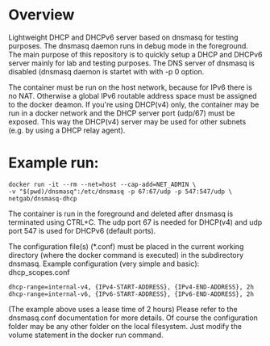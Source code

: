 # Overview
Lightweight DHCP and DHCPv6 server based on dnsmasq for testing purposes.
The dnsmasq daemon runs in debug mode in the foreground. The main purpose of this repository is to quickly setup a DHCP and DHCPv6 server mainly for lab and testing purposes. The DNS server of dnsmasq is disabled (dnsmasq daemon is startet with with -p 0 option.

The container must be run on the host network, because for IPv6 there is no NAT. Otherwise a global IPv6 routable address space must be assigned to the docker deamon. If you're using DHCP(v4) only, the container may be run in a docker network and the DHCP server port (udp/67) must be exposed. This way the DHCP(v4) server may be used for other subnets (e.g.  by using a DHCP relay agent).

# Example run:
    docker run -it --rm --net=host --cap-add=NET_ADMIN \
    -v "$(pwd)/dnsmasq":/etc/dnsmasq -p 67:67/udp -p 547:547/udp \
    netgab/dnsmasq-dhcp

The container is run in the foreground and deleted after dnsmasq is terminated using CTRL+C.
The udp port 67 is needed for DHCP(v4) and udp port 547 is used for DHCPv6 (default ports).

The configuration file(s) (*.conf) must be placed in the current working directory (where the docker command is executed) in the subdirectory dnsmasq.
Example configuration (very simple and basic): dhcp_scopes.conf

    dhcp-range=internal-v4, {IPv4-START-ADDRESS}, {IPv4-END-ADDRESS}, 2h
    dhcp-range=internal-v6, {IPv6-START-ADDRESS}, {IPv6-END-ADDRESS}, 2h
(The example above uses a lease time of 2 hours)
Please refer to the dnsmasq.conf documentation for more details.
Of course the configuration folder may be any other folder on the local filesystem. Just modify the volume statement in the docker run command.
